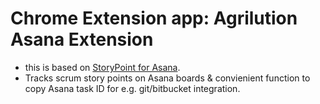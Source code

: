 # Chrome Extension app: Agrilution Asana Extension
- this is based on [StoryPoint for Asana](https://chrome.google.com/webstore/detail/storypoint-for-asana/ipkcinfcdhhcmibffhlklololceffgnc).
- Tracks scrum story points on Asana boards & convienient function to copy Asana task ID for e.g. git/bitbucket integration.
